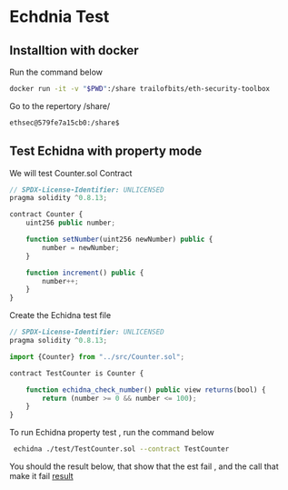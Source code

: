 # Echdnia Test

## Installtion with docker 

Run the command below
```bash
docker run -it -v "$PWD":/share trailofbits/eth-security-toolbox
```
Go to the repertory /share/
```bash
ethsec@579fe7a15cb0:/share$ 
```

## Test Echidna with property mode

We will test Counter.sol Contract
```javascript
// SPDX-License-Identifier: UNLICENSED
pragma solidity ^0.8.13;

contract Counter {
    uint256 public number;

    function setNumber(uint256 newNumber) public {
        number = newNumber;
    }

    function increment() public {
        number++;
    }
}
```

Create the Echidna test file
```javascript
// SPDX-License-Identifier: UNLICENSED
pragma solidity ^0.8.13;

import {Counter} from "../src/Counter.sol";

contract TestCounter is Counter {

    function echidna_check_number() public view returns(bool) {
        return (number >= 0 && number <= 100);
    }
}
```

To run Echidna property test , run the command below
```bash
 echidna ./test/TestCounter.sol --contract TestCounter
 ```

You should the result below, that show that the est fail , and the call that make it fail 
[result ](./img/echidna-prop.png)



